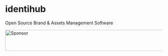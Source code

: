 # identihub
Open Source Brand &amp; Assets Management Software

<a target='_blank' rel='nofollow' href='https://app.codesponsor.io/link/zHAR7wtwUVkKwfBeio82eCfE/uracreative/identihub'>
  <img alt='Sponsor' width='888' height='68' src='https://app.codesponsor.io/embed/zHAR7wtwUVkKwfBeio82eCfE/uracreative/identihub.svg' />
</a>
